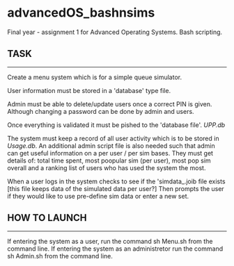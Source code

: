 # advancedOS_bashnsims
Final year -  assignment 1 for Advanced Operating Systems. Bash scripting. 

## TASK
_______

Create a menu system which is for a simple queue simulator.

User information must be stored in a 'database' type file. 

Admin must be able to delete/update users once a correct PIN is given. Although changing a password can be done by admin and users. 

Once everything is validated it must be pished to the 'database file'. <i> UPP.db </i>

The system must keep a record of all user activity which is to be stored in <i> Usage.db</i>. 
An additional admin script file is also needed such that admin can get useful information on a per user / per sim bases. 
They must get details of: total time spent, most poopular sim (per user), most pop sim overall and a ranking list of users who has used the system the most. 

When a user logs in the system checks to see if the 'simdata_<username>.joib file exists [this file keeps data of the simulated data per user?] Then prompts the user if they would like to use pre-define sim data or enter a new set.

## HOW TO LAUNCH

_____

If entering the system as a user, run the command sh Menu.sh from the command line. 
If entering the system as an administretor run the command sh Admin.sh from the command line. 

